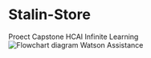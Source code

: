 # Stalin-Store
Proect Capstone HCAI Infinite Learning
![Flowchart diagram Watson Assistance](https://github.com/Idshalsetyo/Stalin-Store/assets/99814810/025c5ab7-423e-47fc-9b0c-3a88f7edcc31)
